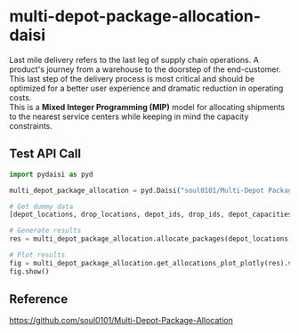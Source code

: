 # multi-depot-package-allocation-daisi

Last mile delivery refers to the last leg of supply chain operations. A product's journey from a warehouse to the doorstep of the end-customer. This last step of the delivery process is most critical and should be optimized for a better user experience and dramatic reduction in operating costs.<br/>
This is a <b>Mixed Integer Programming (MIP)</b> model for allocating shipments to the nearest service centers while keeping in mind the capacity constraints.

## Test API Call

```python
import pydaisi as pyd

multi_depot_package_allocation = pyd.Daisi("soul0101/Multi-Depot Package Allocation")

# Get dummy data
[depot_locations, drop_locations, depot_ids, drop_ids, depot_capacities] = multi_depot_package_allocation.get_dummy_data().value

# Generate results
res = multi_depot_package_allocation.allocate_packages(depot_locations, drop_locations, depot_ids, drop_ids, depot_capacities).value

# Plot results
fig = multi_depot_package_allocation.get_allocations_plot_plotly(res).value
fig.show()
```

## Reference

https://github.com/soul0101/Multi-Depot-Package-Allocation
